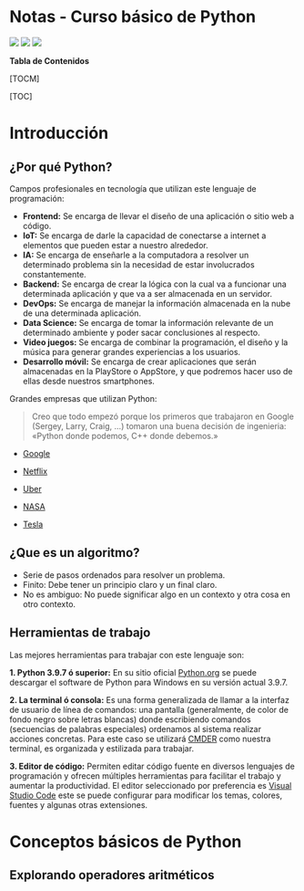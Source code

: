 # Notas - Curso básico de Python

![](https://static.platzi.com/media/avatars/Platzi-f730e65b-e92b-44d3-81c0-5c59c4dc4658.png) ![](https://static.platzi.com/media/learningpath/badges/46.png) ![](https://static.platzi.com/media/achievements/badge-basico-python-bdcc67b3-031d-4dce-8e78-5699fb243149.png)


**Tabla de Contenidos**

[TOCM]

[TOC]

# Introducción

## ¿Por qué Python?

Campos profesionales en tecnología que utilizan este lenguaje de programación:
- **Frontend:** Se encarga de llevar el diseño de una aplicación o sitio web a código.
- **IoT:** Se encarga de darle la capacidad de conectarse a internet a elementos que pueden estar a nuestro alrededor.
- **IA:** Se encarga de enseñarle a la computadora a resolver un determinado problema sin la necesidad de estar involucrados constantemente.
- **Backend:** Se encarga de crear la lógica con la cual va a funcionar una determinada aplicación y que va a ser almacenada en un servidor.
- **DevOps:** Se encarga de manejar la información almacenada en la nube de una determinada aplicación.
- **Data Science:** Se encarga de tomar la información relevante de un determinado ambiente y poder sacar conclusiones al respecto.
- **Video juegos:** Se encarga de combinar la programación, el diseño y la música para generar grandes experiencias a los usuarios.
- **Desarrollo móvil:** Se encarga de crear aplicaciones que serán almacenadas en la PlayStore o AppStore, y que podremos hacer uso de ellas desde nuestros smartphones.

Grandes  empresas que utilizan Python:

> Creo que todo empezó porque los primeros que trabajaron en Google (Sergey, Larry, Craig, …) tomaron una buena decisión de ingenieria: «Python donde podemos, C++ donde debemos.»

- [Google](http://https://stackoverflow.com/questions/2560310/heavy-usage-of-python-at-google/2561008#2561008 "Google")

- [Netflix](http:/https://netflixtechblog.com/python-at-netflix-86b6028b3b3e/ "Netflix")

- [Uber](https://eng.uber.com/tech-stack-part-one-foundation/tp:// "Uber")

- [NASA](http://https://www.nccs.nasa.gov/nccs-users/user-events/python-classes "NASA")

- [Tesla](https://wildentrepreneur.org/elon-musk-esta-contratando-para-tesla-y-no-le-importa-si-los-solicitantes-no-tienen-titulo-universitario/p:// "Tesla")

## ¿Que es un algoritmo?
- Serie de pasos ordenados para resolver un problema.
- Finito:  Debe tener un principio claro y un final claro.
- No es ambiguo: No puede significar algo en un contexto y otra cosa en otro contexto.

## Herramientas de trabajo
Las mejores herramientas para trabajar con este lenguaje son:

**1. Python 3.9.7 ó superior:** En su sitio oficial [Python.org](https://www.python.org/ "Python.org") se puede descargar el software de Python para Windows en su versión actual 3.9.7.

**2. La terminal ó consola:** Es una forma generalizada de llamar a la interfaz de usuario de línea de comandos: una pantalla (generalmente, de color de fondo negro sobre letras blancas) donde escribiendo comandos (secuencias de palabras especiales) ordenamos al sistema realizar acciones concretas.
Para este caso se utilizará [CMDER](https://cmder.net/ "CMDER") como nuestra terminal, es organizada y estilizada para trabajar.

**3. Editor de código:** Permiten editar código fuente en diversos lenguajes de programación y ofrecen múltiples herramientas para facilitar el trabajo y aumentar la productividad.
El editor seleccionado por preferencia es [Visual Studio Code](https://code.visualstudio.com/ "Visual Studio Code") este se puede configurar para modificar los temas, colores, fuentes y algunas otras extensiones.

# Conceptos básicos de Python

## Explorando operadores aritméticos


